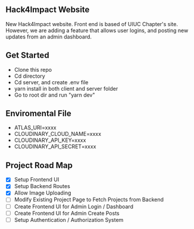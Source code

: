 ## Hack4Impact Website

New Hack4Impact website. Front end is based of UIUC Chapter's site. However, we are adding a feature that allows user logins, and posting new updates from an admin dashboard.

## Get Started

- Clone this repo
- Cd directory
- Cd server, and create .env file
- yarn install in both client and server folder
- Go to root dir and run "yarn dev"

## Enviromental File

- ATLAS_URI=xxxx
- CLOUDINARY_CLOUD_NAME=xxxx
- CLOUDINARY_API_KEY=xxxx
- CLOUDINARY_API_SECRET=xxxx

## Project Road Map

- [x] Setup Frontend UI
- [x] Setup Backend Routes
- [x] Allow Image Uploading
- [ ] Modify Existing Project Page to Fetch Projects from Backend
- [ ] Create Frontend UI for Admin Login / Dashboard
- [ ] Create Frontend UI for Admin Create Posts
- [ ] Setup Authentication / Authorization System
